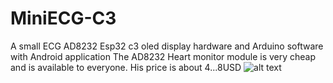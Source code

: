 # MiniECG-C3

A small ECG AD8232 Esp32 c3 oled display hardware and Arduino software with Android application
The AD8232 Heart monitor module is very cheap and is available to everyone. His price is about 4...8USD
![alt text](image.png)